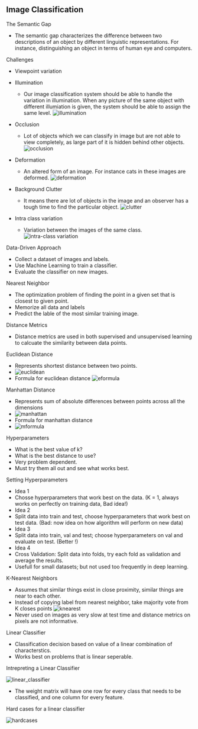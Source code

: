 ## Image Classification 

The Semantic Gap
- The semantic gap characterizes the difference between two descriptions of an object by different linguistic representations. For instance, distinguishing an object in terms of human eye and computers.

Challenges
  - Viewpoint variation
  - Illumination
    - Our image classification system should be able to handle the variation in illumination. When any picture of the same object with different illumiation is given, the system should be able to assign the same level.
      ![illumination](https://user-images.githubusercontent.com/41963640/159409025-91726da4-4b3a-41a5-9506-b7ae2812bfe0.png)

  - Occlusion
    - Lot of objects which we can classify in image but are not able to view completely, as large part of it is hidden behind other objects.
      ![occlusion](https://user-images.githubusercontent.com/41963640/159409233-e7028a1e-d3b7-43eb-96ac-75c2a87d4090.jpeg)

  - Deformation
    - An altered form of an image. For instance cats in these images are deformed.
      ![deformation](https://user-images.githubusercontent.com/41963640/159409434-5a1d8c15-60c8-401e-8a0c-c832a4a5f7e5.PNG)
      
  - Background Clutter
    - It means there are lot of objects in the image and an observer has a tough time to find the particular object.
      ![clutter](https://user-images.githubusercontent.com/41963640/159409626-ddfe42e0-5206-4f07-b6d3-32c316098086.PNG)
      
  - Intra class variation
    - Variation between the images of the same class.
      ![intra-class variation](https://user-images.githubusercontent.com/41963640/159409780-429e1bd5-140f-40e7-bfc4-7e28f210c5fc.png)
      
Data-Driven Approach
  - Collect a dataset of images and labels.
  - Use Machine Learning to train a classifier.
  - Evaluate the classifier on new images.

Nearest Neighbor
  - The optimization problem of finding the point in a given set that is closest to given point.
  - Memorize all data and labels
  - Predict the lable of the most similar training image.

Distance Metrics
  - Distance metrics are used in both supervised and unsupervised learning to calcuate the similarity between data points.

Euclidean Distance
  - Represents shortest distance between two points.
  - ![euclidean](https://user-images.githubusercontent.com/41963640/159410797-0c857266-86de-4166-bd57-fa7cfa6de989.png)
  - Formula for euclidean distance
    ![eformula](https://user-images.githubusercontent.com/41963640/159410871-556f5f2b-99e6-4e6f-ab03-f112a4f26df1.PNG)
    
 Manhattan Distance
  - Represents sum of absolute differences between points across all the dimensions
  - ![manhattan](https://user-images.githubusercontent.com/41963640/159410968-52cc6f49-3959-4439-bad9-ac837ad02bef.png)
  - Formula for manhattan distance
  - ![mformula](https://user-images.githubusercontent.com/41963640/159411044-177374fc-df1f-40a6-9ce0-f9950563c865.PNG)

Hyperparameters
 - What is the best value of k?
 - What is the best distance to use?
 - Very problem dependent.
 - Must try them all out and see what works best.

Setting Hyperparameters
 - Idea 1
  - Chosse hyperparameters that work best on the data. (K = 1, always works on perfectly on training data, Bad idea!)
 - Idea 2
  - Split data into train and test, choose hyperparameters that work best on test data. (Bad: now idea on how algorithm will perform on new data)
 - Idea 3
  - Split data into train, val and test; choose hyperparameters on val and evaluate on test. (Better !)
 - Idea 4
  - Cross Validation: Split data into folds, try each fold as validation and average the results.
  - Usefull for small datasets; but not used too frequently in deep learning.

K-Nearest Neighbors
 - Assumes that similar things exist in close proximity, similar things are near to each other.
 - Instead of copying label from nearest neighbor, take majority vote from K closes points
  ![knearest](https://user-images.githubusercontent.com/41963640/159410631-24509303-7669-448b-b909-8dba8a340abe.PNG)
 - Never used on images as very slow at test time and distance metrics on pixels are not informative.

Linear Classifier
 - Classification decision based on value of a linear combination of characterstics.
 - Works best on problems that is linear seperable.

Intrepreting a Linear Classifier

![linear_classifier](https://user-images.githubusercontent.com/41963640/159411997-ec741c28-80f4-4307-bc85-8d894f4c7681.PNG)
- The weight matrix will have one row for every class that needs to be classified, and one column for every feature.

Hard cases for a linear classifier
  
  ![hardcases](https://user-images.githubusercontent.com/41963640/159412257-56ddbfe0-7bc1-4865-81b6-f531c6533ff5.PNG)


    




    

    

